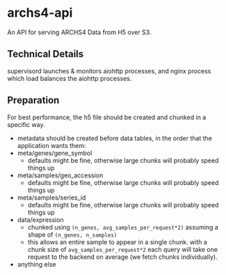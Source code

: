 # archs4-api

An API for serving ARCHS4 Data from H5 over S3.

## Technical Details
supervisord launches & monitors aiohttp processes, and nginx process which load balances the aiohttp processes.

## Preparation
For best performance, the h5 file should be created and chunked in a specific way.
- metadata should be created before data tables, in the order that the application wants them:
- meta/genes/gene_symbol
  - defaults might be fine, otherwise large chunks will probably speed things up
- meta/samples/geo_accession
  - defaults might be fine, otherwise large chunks will probably speed things up
- meta/samples/series_id
  - defaults might be fine, otherwise large chunks will probably speed things up
- data/expression
  - chunked using `(n_genes, avg_samples_per_request*2)`
    assuming a shape of `(n_genes, n_samples)`
  - this allows an entire sample to appear in a single chunk. with a chunk size of `avg_samples_per_request*2` each query will take one request to the backend on average (we fetch chunks individually).
- anything else
